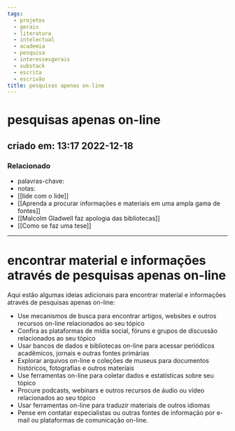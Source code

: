 ```yaml
---
tags:
  - projetos
  - gerais
  - literatura
  - intelectual
  - academia
  - pesquisa
  - interessesgerais
  - substack
  - escrita
  - escrivão
title: pesquisas apenas on-line
---
```

# pesquisas apenas on-line
## criado em: 13:17 2022-12-18

### Relacionado
- palavras-chave: 
- notas: 
- [[lide com o lide]]
- [[Aprenda a procurar informações e materiais em uma ampla gama de fontes]]
- [[Malcolm Gladwell faz apologia das bibliotecas]]
- [[Como se faz uma tese]]

---
# encontrar material e informações através de pesquisas apenas on-line

Aqui estão algumas ideias adicionais para encontrar material e informações através de pesquisas apenas on-line:

- Use mecanismos de busca para encontrar artigos, websites e outros recursos on-line relacionados ao seu tópico
- Confira as plataformas de mídia social, fóruns e grupos de discussão relacionados ao seu tópico
- Usar bancos de dados e bibliotecas on-line para acessar periódicos acadêmicos, jornais e outras fontes primárias
- Explorar arquivos on-line e coleções de museus para documentos históricos, fotografias e outros materiais
- Use ferramentas on-line para coletar dados e estatísticas sobre seu tópico
- Procure podcasts, webinars e outros recursos de áudio ou vídeo relacionados ao seu tópico
- Usar ferramentas on-line para traduzir materiais de outros idiomas
- Pense em contatar especialistas ou outras fontes de informação por e-mail ou plataformas de comunicação on-line.